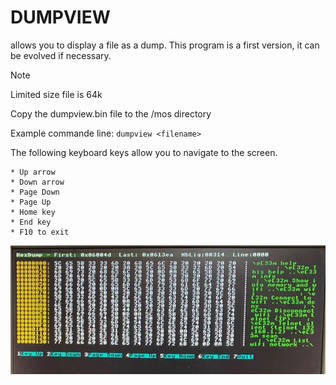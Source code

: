 # DUMPVIEW
allows you to display a file as a dump.
This program is a first version, it can be evolved if necessary.

>[!NOTE]
>Limited size file is 64k

Copy the dumpview.bin file to the /mos directory

Example commande line: `dumpview <filename>`

The following keyboard keys allow you to navigate to the screen.
```
* Up arrow
* Down arrow
* Page Down
* Page Up
* Home key
* End key
* F10 to exit
```


![Screenshot](assets/Capture.JPG)
